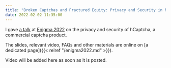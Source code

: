 ```yaml
---
title: "Broken Captchas and Fractured Equity: Privacy and Security in hCaptcha's Accessibility Workflow"
date: 2022-02-02 11:35:00
---
```


I gave [a talk](https://www.usenix.org/conference/enigma2022/presentation/presser) at [Enigma 2022](https://www.usenix.org/conference/enigma2022) on
the privacy and security of hCaptcha, a commercial captcha product.

The slides, relevant video, FAQs and other materials are online on 
[a dedicated page]({{< relref "/enigma2022.md" >}}).

Video will be added here as soon as it is posted.